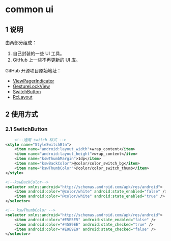 # common ui

## 1 说明

由两部分组成：

1. 自己封装的一些 UI 工具。
2. GitHub 上一些不再更新的 UI 库。

GitHub 开源项目原始地址：

- [ViewPagerIndicator](https://github.com/JakeWharton/ViewPagerIndicator)
- [GestureLockView](https://github.com/sinawangnan7/GestureLockView)
- [SwitchButton](https://github.com/kyleduo/SwitchButton)
- [RcLayout](https://github.com/GcsSloop/rclayout)

## 2 使用方式

### 2.1 SwitchButton

```xml
    <!--通用 switch 样式 -->
<style name="StyleSwitchBtn">
    <item name="android:layout_width">wrap_content</item>
    <item name="android:layout_height">wrap_content</item>
    <item name="kswThumbMargin">1dp</item>
    <item name="kswBackColor">@color/color_switch_bg</item>
    <item name="kswThumbColor">@color/color_switch_thumb</item>
</style>

<!--kswBackColor-->
<selector xmlns:android="http://schemas.android.com/apk/res/android">
    <item android:color="@color/white" android:state_enabled="false" />
    <item android:color="@color/white" android:state_enabled="true" />
</selector>

<!-- kswThumbColor -->
<selector xmlns:android="http://schemas.android.com/apk/res/android">
    <item android:color="#E5E5E5" android:state_enabled="false" />
    <item android:color="#4589EE" android:state_checked="true" />
    <item android:color="#E9E9E9" android:state_checked="false" />
</selector>
```